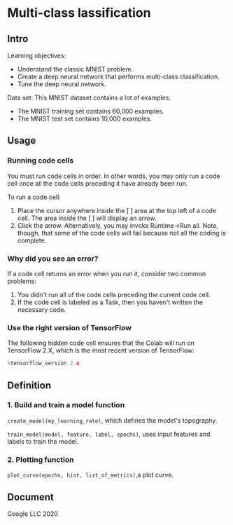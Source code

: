 # Multi-class lassification

## Intro

Learning objectives:
  * Understand the classic MNIST problem.
  * Create a deep neural network that performs multi-class classification.
  * Tune the deep neural network.

Data set:
This MNIST dataset contains a lot of examples:

  * The MNIST training set contains 60,000 examples.
  * The MNIST test set contains 10,000 examples.

## Usage

### Running code cells
You must run code cells in order. In other words, you may only run a code cell once all the code cells preceding it have already been run.

To run a code cell:

1. Place the cursor anywhere inside the [ ] area at the top left of a code cell. The area inside the [ ] will display an arrow.
2. Click the arrow.
Alternatively, you may invoke Runtime->Run all. Note, though, that some of the code cells will fail because not all the coding is complete.

### Why did you see an error?
If a code cell returns an error when you run it, consider two common problems:

1. You didn't run all of the code cells preceding the current code cell.
2. If the code cell is labeled as a Task, then you haven't written the necessary code.

### Use the right version of TensorFlow
The following hidden code cell ensures that the Colab will run on TensorFlow 2.X, which is the most recent version of TensorFlow:
```python 
%tensorflow_version 2.x
```
## Definition

### 1. Build and train a model function
```create_model(my_learning_rate)```, which defines the model's topography.

```train_model(model, feature, label, epochs)```, uses input features and labels to train the model.

### 2. Plotting function

```plot_curve(epochs, hist, list_of_metrics)```,a plot curve.

## Document

Google LLC 2020

